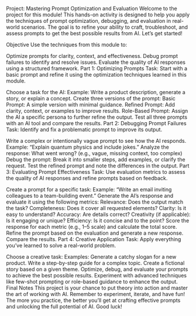 Project: Mastering Prompt Optimization and Evaluation
Welcome to the project for this module! This hands-on activity is designed to help you apply the techniques of prompt optimization, debugging, and evaluation in real-world scenarios. The goal is to refine your ability to craft, troubleshoot, and assess prompts to get the best possible results from AI. Let’s get started!

Objective
Use the techniques from this module to:

Optimize prompts for clarity, context, and effectiveness.
Debug prompt failures to identify and resolve issues.
Evaluate the quality of AI responses using a structured framework.
Part 1: Optimizing Prompts
Task: Start with a basic prompt and refine it using the optimization techniques learned in this module.

Choose a task for the AI:
Example: Write a product description, generate a story, or explain a concept.
Create three versions of the prompt:
Basic Prompt: A simple version with minimal guidance.
Refined Prompt: Add clarity, context, or examples to improve results.
Role-Based Prompt: Assign the AI a specific persona to further refine the output.
Test all three prompts with an AI tool and compare the results.
Part 2: Debugging Prompt Failures
Task: Identify and fix a problematic prompt to improve its output.

Write a complex or intentionally vague prompt to see how the AI responds.
Example: “Explain quantum physics and include jokes.”
Analyze the response:
What went wrong? (e.g., vague, missing context, too complex)
Debug the prompt:
Break it into smaller steps, add examples, or clarify the request.
Test the refined prompt and note the differences in the output.
Part 3: Evaluating Prompt Effectiveness
Task: Use evaluation metrics to assess the quality of AI responses and refine prompts based on feedback.

Create a prompt for a specific task:
Example: “Write an email inviting colleagues to a team-building event.”
Generate the AI’s response and evaluate it using the following metrics:
Relevance: Does the output match the task?
Completeness: Does it cover all requested elements?
Clarity: Is it easy to understand?
Accuracy: Are details correct?
Creativity (if applicable): Is it engaging or unique?
Efficiency: Is it concise and to the point?
Score the response for each metric (e.g., 1–5 scale) and calculate the total score.
Refine the prompt based on the evaluation and generate a new response. Compare the results.
Part 4: Creative Application
Task: Apply everything you’ve learned to solve a real-world problem.

Choose a creative task:
Examples:
Generate a catchy slogan for a new product.
Write a step-by-step guide for a complex topic.
Create a fictional story based on a given theme.
Optimize, debug, and evaluate your prompts to achieve the best possible results.
Experiment with advanced techniques like few-shot prompting or role-based guidance to enhance the output.
Final Notes
This project is your chance to put theory into action and master the art of working with AI. Remember to experiment, iterate, and have fun! The more you practice, the better you’ll get at crafting effective prompts and unlocking the full potential of AI. Good luck!